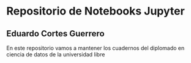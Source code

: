 # Repositorio de Notebooks Jupyter
## Eduardo Cortes Guerrero

En este repositorio vamos a mantener los cuadernos del diplomado en ciencia de datos de la universidad libre
